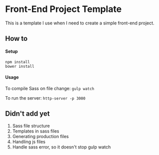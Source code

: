 # Front-End Project Template

This is a template I use when I need to create a simple front-end project.

## How to

#### Setup

```
npm install
bower install
```

#### Usage

To compile Sass on file change: ```gulp watch```

To run the server: ```http-server -p 3000```

## Didn't add yet

1. Sass file structure
2. Templates in sass files
3. Generating production files
4. Handling js files
5. Handle sass error, so it doesn't stop gulp watch
